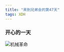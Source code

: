 ```yaml
---  
title: "来到兄弟会的第47天"  
tags: XDH    
---  
```

  
### 开心的一天  

![机械革命](/images/inspirational/jxgm2.jpeg)